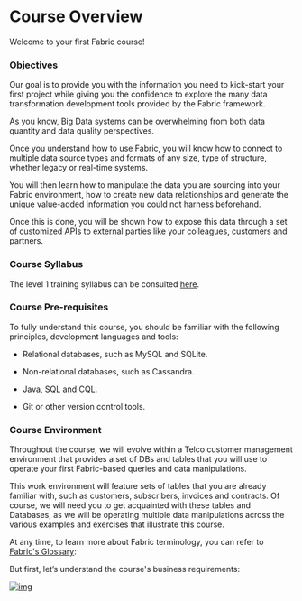 # Course Overview

Welcome to your first Fabric course!  



### Objectives

Our goal is to provide you with the information you need to kick-start your first project while giving you the confidence to explore the many data transformation development tools provided by the Fabric framework. 

As you know, Big Data systems can be overwhelming from both data quantity and data quality perspectives. 

Once you understand how to use Fabric, you will know how to connect to multiple data source types and formats of any size, type of structure, whether legacy or real-time systems. 

You will then learn how to manipulate the data you are sourcing into your Fabric environment, how to create new data relationships and generate the unique value-added information you could not harness beforehand. 

Once this is done, you will be shown how to expose this data through a set of customized APIs to external parties like your colleagues, customers and partners.



### Course Syllabus

The level 1 training syllabus can be consulted [here](/academy/00_Level_1_materials/01_training_level_1_syllabus.md).



### Course Pre-requisites 

To fully understand this course, you should be familiar with the following principles, development languages and tools:

* Relational databases, such as MySQL and SQLite.

* Non-relational databases, such as Cassandra. 

* Java, SQL and CQL.

* Git or other version control tools.

 

### Course Environment

Throughout the course, we will evolve within a Telco customer management environment that provides a set of DBs and tables that you will use to operate your first Fabric-based queries and data manipulations. 

This work environment will feature sets of tables that you are already familiar with, such as customers, subscribers, invoices and contracts. Of course, we will need you to get acquainted with these tables and Databases, as we will be operating multiple data manipulations across the various examples and exercises that illustrate this course.

At any time, to learn more about Fabric terminology, you can refer to [Fabric's Glossary](https://github.com/k2view-academy/K2View-Academy/blob/master/articles/01_fabric_overview/02_fabric_glossary.md):



But first, let’s understand the course's business requirements:



[![img](https://github.com/k2view-academy/K2View-Academy/raw/master/articles/images/Next.png)](https://github.com/k2view-academy/K2View-Academy/blob/master/academy/Training_Level_1/00_Level_1_materials/02_business_requirements.md)

